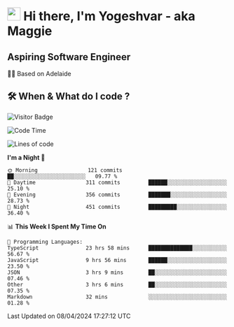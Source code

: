 <h1><img src="https://emojis.slackmojis.com/emojis/images/1531849430/4246/blob-sunglasses.gif?1531849430" width="30"/> Hi there, I'm Yogeshvar - aka Maggie</h1>

## Aspiring Software Engineer
🏂🏻  Based on Adelaide 

## 🛠 When & What do I code ?  

![Visitor Badge](https://visitor-badge.feriirawann.repl.co?username=yogeshvar&repo=yogeshvar&label=Visitors&style=plastic&color=%23457BFF&contentType=svg)

<!--START_SECTION:waka-->
![Code Time](http://img.shields.io/badge/Code%20Time-2%2C834%20hrs%2019%20mins-blue)

![Lines of code](https://img.shields.io/badge/From%20Hello%20World%20I%27ve%20Written-4.1%20million%20lines%20of%20code-blue)

**I'm a Night 🦉** 

```text
🌞 Morning                121 commits         ██░░░░░░░░░░░░░░░░░░░░░░░   09.77 % 
🌆 Daytime                311 commits         ██████░░░░░░░░░░░░░░░░░░░   25.10 % 
🌃 Evening                356 commits         ███████░░░░░░░░░░░░░░░░░░   28.73 % 
🌙 Night                  451 commits         █████████░░░░░░░░░░░░░░░░   36.40 % 
```


📊 **This Week I Spent My Time On** 

```text
💬 Programming Languages: 
TypeScript               23 hrs 58 mins      ██████████████░░░░░░░░░░░   56.67 % 
JavaScript               9 hrs 56 mins       ██████░░░░░░░░░░░░░░░░░░░   23.50 % 
JSON                     3 hrs 9 mins        ██░░░░░░░░░░░░░░░░░░░░░░░   07.46 % 
Other                    3 hrs 6 mins        ██░░░░░░░░░░░░░░░░░░░░░░░   07.35 % 
Markdown                 32 mins             ░░░░░░░░░░░░░░░░░░░░░░░░░   01.28 % 
```


 Last Updated on 08/04/2024 17:27:12 UTC
<!--END_SECTION:waka-->
